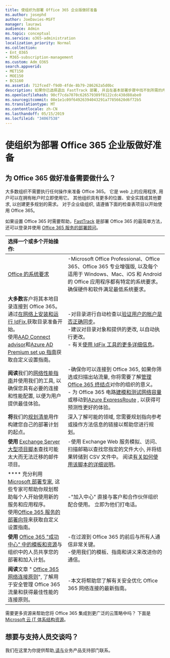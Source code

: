 ```yaml
---
title: 使组织为部署 Office 365 企业版做好准备
ms.author: josephd
author: JoeDavies-MSFT
manager: laurawi
audience: Admin
ms.topic: conceptual
ms.service: o365-administration
localization_priority: Normal
ms.collection:
- Ent_O365
- M365-subscription-management
ms.custom: Adm_O365
search.appverid:
- MET150
- MOE150
- BCS160
ms.assetid: 712fced7-f9d0-4fde-8b79-286262a5d0bc
description: 如果你已选择退出 FastTrack 部署, 并且在基本部署步骤中找不到所需的内容, 则可以从这里开始。
ms.openlocfilehash: 90cf7cda7070c626579389f8122cdc438d88abe0
ms.sourcegitcommit: 08e1e1c09f64926394043291a77856620d6f72b5
ms.translationtype: MT
ms.contentlocale: zh-CN
ms.lasthandoff: 05/15/2019
ms.locfileid: "34067538"
---
```

# <a name="get-your-organization-ready-for-office-365-enterprise"></a>使组织为部署 Office 365 企业版做好准备

## <a name="what-do-you-need-to-do-to-get-ready-for-office-365"></a>为 Office 365 做好准备需要做什么？

大多数组织不需要执行任何操作来准备 Office 365。 它是 web 上的应用程序, 用户可以在拥有帐户时立即使用它。 其他组织具有更多的位置、安全实践或其他要求, 以创建更多规划的需求。 对于企业级组织, 请遵循下面的检查表项目以开始使用 Office 365。
  
如果设置 Office 365 时需要帮助，[FastTrack](https://fasttrack.microsoft.com/office) 是部署 Office 365 的最简单方法，还可以登录并使用 [Office 365 服务的部署顾问](deployment-advisors-for-office-365.md)。
  
|**选择一个或多个开始操作:**||
|:-----|:-----|
| [Office 的系统要求](https://products.office.com/office-system-requirements) |-Microsoft Office Professional、Office 365、Office 365 专业增强版, 以及每个适用于 Windows、Mac、iOS 和 Android 的 Office 应用程序都有特定的系统要求。 确保硬件和软件满足最低系统要求。|
|**大多数**客户将其本地目录连接到 Office 365。 通过[在网络上安装和运行 IdFix,](https://www.microsoft.com/download/details.aspx?id=36832)获取目录准备开始。 <br> 使用[AAD Connect advisor](https://aka.ms/aadconnectpwsync)和[Azure AD Premium set up 指南](https://aka.ms/aadpguidance)获取自定义设置指南。 <br> |-对目录进行自动检查以[验证用户的帐户是否正确同步](https://support.office.com/article/Prepare-to-provision-users-through-directory-synchronization-to-Office-365-01920974-9e6f-4331-a370-13aea4e82b3e)。 <br> -建议对目录对象和提供的更改, 以自动执行更改。 <br> - 有关[使用 IdFix 工具的更多详细信息](prepare-directory-attributes-for-synch-with-idfix.md)。 |
|**阅读**我们的[网络性能指南](https://aka.ms/tune)并使用我们的工具, 以确保您具有必要的连接和性能配置, 以便为用户提供最佳体验。  <br> | -确保你可以连接到 Office 365, 如果你筛选或扫描出站流量, 你将需要了解[管理 Office 365 终结点](https://support.office.com/article/Managing-Office-365-endpoints-99cab9d4-ef59-4207-9f2b-3728eb46bf9a)对你的组织的意义。  <br>  - 为 Office 365 电路[建模和测试网络容量](https://support.office.com/article/Network-and-migration-planning-for-Office-365-f5ee6c33-bcd7-4b0b-b0f8-dc1d9fb8d132)或移动到[Azure ExpressRoute](https://support.office.com/article/Azure-ExpressRoute-for-Office-365-6d2534a2-c19c-4a99-be5e-33a0cee5d3bd) , 以获得可预测性更好的体验。   |
|**将**我们的[规划清单](https://support.office.com/article/Deployment-planning-checklist-for-Office-365-5fa4f6ef-35ad-4840-91c1-4834df3df5a0)用作构建您自己的部署计划的起点。  <br> | 深入了解可能的领域, 您需要规划指向参考或操作方法信息的链接以帮助您进行规划。 |
|**使用** [Exchange Server 大型项目脚本](https://gallery.technet.microsoft.com/Exchange-Server-Large-Item-b9546cc6)查找可能太大而无法迁移的邮件项目。  <br> | -使用 Exchange Web 服务模拟、访问、扫描邮箱以查找您指定的文件大小, 并将结果转储到 CSV 文件中。 阅读[有关如何使用该脚本的详细说明](https://blogs.technet.com/b/mikehall/archive/2013/06/27/large-mail-item-script.aspx)。 |
|**** 充分利用[Microsoft 部署专家](https://go.microsoft.com/fwlink/?LinkId=517115), 这些专家可帮助你规划帮助每个人开始使用新的服务和应用程序。  <br> 使用[Office 365 服务的部署向导](https://support.office.com/article/Deployment-wizards-for-Office-365-services-165f46e8-3533-4d76-be57-97f81ebd40f2)来获取自定义设置指南。  <br> | -"加入中心" 直接与客户和合作伙伴组织配合使用。 立即为他们打电话。 |
|**使用** [Office 365 "成功中心" 中的模板和资源](https://www.microsoft.com/fasttrack/resources)与组织中的人员共享您的部署和加入计划。  <br> | -在过渡到 Office 365 的前后与所有人通信非常关键。  <br> -使用我们的模板、指南和讲义来改进你的通信。 |
|**阅读**文章 " [Office 365 网络连接原则](https://aka.ms/o365networkingprinciples)", 了解用于安全管理 Office 365 流量和获得最佳性能的连接原则。  <br> | -本文将帮助您了解有关安全优化 Office 365 网络连接的最新指南。 |
   
需要更多资源来帮助您将 Office 365 集成到更广泛的云策略中吗？ 下面是[Microsoft 云 IT 体系结构资源](https://docs.microsoft.com/en-us/office365/enterprise/microsoft-cloud-it-architecture-resources)。
  
## <a name="want-to-talk-with-support"></a>想要与支持人员交谈吗？

我们在这里为你提供帮助,[请与](https://support.office.com/article/32a17ca7-6fa0-4870-8a8d-e25ba4ccfd4b)业务产品支持部门联系。
